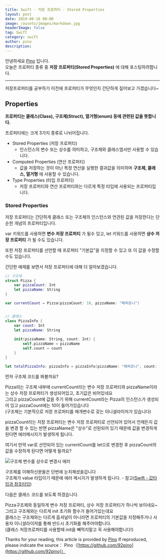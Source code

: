 ```yaml
---
title: Swift - 저장 프로퍼티 - Stored Properties
layout: post
date: 2019-06-16 00:00
image: /assets/images/markdown.jpg
headerImage: false
tag: Swift
category: swift
author: pino
description:
---
```



안녕하세요 [Pino](https://92pino.github.io) 입니다.<br>
오늘은 프로퍼티 종류 중 __저장 프로퍼티(Stored Properties)__ 에 대해 포스팅하려합니다.<br>

---

저장프로퍼티를 공부하기 이전에 프로퍼티가 무엇인지 간단하게 짚어보고 가겠습니다~

## Properties

__프로퍼티는 클래스(Class), 구조체(Struct), 열거형(enum) 등에 관련된 값을 뜻합니다.__

프로퍼티에는 크게 3가지 종류로 나뉘어집니다.

- Stored Properties (저장 프로퍼티)
    - 인스턴스의 변수 또는 상수를 의미하고, 구조체와 클래스엠서만 사용할 수 있습니다.
- Computed Properties (연산 프로퍼티)
    - 값을 저장하는 것이 아닌 특정 연산을 실행한 결과값을 의미하며 __구조체, 클래스, 열거형__ 에 사용할 수 있습니다.
- Type Properties (타입 프로퍼티)
    - 저장 프로퍼티와 연산 프로퍼티와는 다르게 특정 타입에 사용되는 프로퍼티입니다.

### Stored Properties

저장 프로퍼티는 간단하게 클래스 또는 구조체의 인스턴스와 연관된 값을 저장한다는 단순한 개념의 프로퍼티입니다.

var 키워드를 사용하면 __변수 저장 프로퍼티__ 가 될수 있고, let 키워드를 사용하면 __상수 저장 프로퍼티__ 가 될 수도 있습니다.

또한 저장 프로퍼티를 선언할 때 프로퍼티 "기본값"을 지정할 수 있고 또 이 값을 수정할 수도 있습니다.

간단한 예제를 보면서 저장 프로퍼티에 대해 더 알아보겠습니다.

```swift
// 구조체
struct Pizza {
    var pizzaCount: Int
    let pizzaName: String
}

var currentCount = Pizza(pizzaCount: 10, pizzaName: "페퍼로니")


// 클래스
class PizzaInfo {
    var count: Int
    let pizzaName: String
    
    init(pizzaName: String, count: Int) {
        self.pizzaName = pizzaName
        self.count = count
    }
}

let totalPizzaInfo: pizzaInfo = pizzaInfo(pizzaName: "페퍼로니", count: 10)
```

먼저 구조체 코드를 봐볼까요?

Pizza라는 구조체 내부에 currentCount라는 변수 저장 프로퍼티와 pizzaName이라는 상수 저장 프로퍼티가 생성되어있고, 초기값은 비어있네요<br>
그리고 pizzaCount에 값을 주기 위해 currentCount라는 Pizza의 인스턴스가 생성되어 있고 pizzaCount에는 10이 들어가있습니다<br>
(구조체는 기본적으로 저장 프로퍼티를 매개변수로 갖는 이니셜라이저가 있습니다)

pizzaCount라는 저장 프로퍼티는 변수 저장 프로퍼티로 선언되어 있어서 언제든지 값을 변경 할 수 있는 반면 pizzaName은 "상수"로 선된되어 있기 때문에 값을 변경하게 된다면 에러메시지가 발생하게 됩니다.

여기서 만약 var로 선언되어 있는 currentCount를 let으로 변경한 후 pizzaCount의 값을 수정하게 된다면 어떻게 될까요?

![구조체 변수를 상수로 변경시 에러](https://user-images.githubusercontent.com/45158632/59562834-59dc7a80-906c-11e9-968f-92d6bf9994ca.png)

구조체를 이해하신분들은 단번에 눈치채셨을겁니다<br>
구조체가 value 타입이기 때문에 에러 메시지가 발생하게 됩니다. - 참고([Swift - 값타입과 참조타입](https://92pino.github.io/theory/2018/12/01/swift-%EA%B0%92%ED%83%80%EC%9E%85%EA%B3%BC-%EC%B0%B8%EC%A1%B0%ED%83%80%EC%9E%85/))


다음은 클래스 코드를 보도록 하겠습니다.

Pizza구조체와 동일하게 변수 저장 프로퍼티, 상수 저장 프로퍼티가 하나씩 보이네요~<br>
그리고 구조체와는 다르게 init 초기화 함수가 들어가있는데요<br>
클래스는 구조체와는 다르게 옵셔널이 아니라면 프로퍼티의 기본값을 지정해주거나 사용자 이니셜라이저를 통해 반드시 초기화를 해주어야합니다.<br>
(클래스 저장프로퍼티를 사용할때 init을 빼먹지말고 꼭 사용해야합니다!)



Thanks for your reading, this article is provided by [Pino](https://github.com/92pino) If reproduced,
please indicate the source：
Pino（[https://github.com/92pino](https://github.com/92pino)）
